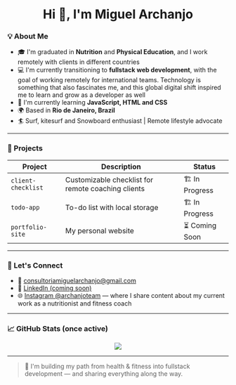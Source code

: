 <h1 align="center">Hi 👋, I'm Miguel Archanjo</h1>

### 💡 About Me

- 🎓 I'm graduated in **Nutrition** and **Physical Education**, and I work remotely with clients in different countries
- 💻 I'm currently transitioning to **fullstack web development**, with the goal of working remotely for international teams. Technology is something that also fascinates me, and this global digital shift inspired me to learn and grow as a developer as well
- 🌱 I'm currently learning **JavaScript, HTML and CSS**
- 🌍 Based in **Rio de Janeiro, Brazil**
- 🏄 Surf, kitesurf and Snowboard enthusiast | Remote lifestyle advocate

---

### 🧪 Projects

| Project           | Description                                                  | Status         |
|-------------------|--------------------------------------------------------------|----------------|
| `client-checklist`| Customizable checklist for remote coaching clients           | 🏗️ In Progress |
| `todo-app`        | To-do list with local storage                                | 🏗️ In Progress |
| `portfolio-site`  | My personal website                                          | ⏳ Coming Soon |

---

### 🤝 Let's Connect

- 📧 consultoriamiguelarchanjo@gmail.com  
- 💼 [LinkedIn (coming soon)](https://www.linkedin.com)
- 🌐 [Instagram @archanjoteam](https://www.instagram.com/archanjoteam) — where I share content about my current work as a nutritionist and fitness coach

---

### 📈 GitHub Stats (once active)

<p align="center">
  <img src="https://github-readme-stats.vercel.app/api?username=miguelarchanjoneto&show_icons=true&theme=tokyonight" />
</p>

---

> 🧭 I'm building my path from health & fitness into fullstack development — and sharing everything along the way.
